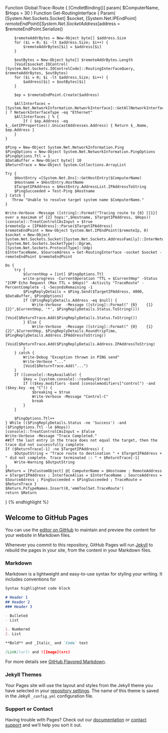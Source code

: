 Function Global:Trace-Route {
    [CmdletBinding()]
    param(
        $ComputerName,
        $Hops = 30
    )
    Function Get-RoutingInterface {
        Param(
            [System.Net.Sockets.Socket] $socket,
            [System.Net.IPEndPoint] $remoteEndPoint
        )
        [System.Net.SocketAddress]$address = $remoteEndPoint.Serialize()

        $remoteAddrBytes = New-Object byte[] $address.Size
        for ($i = 0; $i -lt $address.Size; $i++) {
            $remoteAddrBytes[$i] = $address[$i]
        }

        $outBytes = New-Object byte[] $remoteAddrBytes.Length
        [Void]$socket.IOControl( [System.Net.Sockets.IOControlCode]::RoutingInterfaceQuery, $remoteAddrBytes, $outBytes)
        for ($i = 0; $i -lt $address.Size; $i++) {
            $address[$i] = $outBytes[$i]
        }

        $ep = $remoteEndPoint.Create($address)

        $AllInterfaces = [System.Net.NetworkInformation.NetworkInterface]::GetAllNetworkInterfaces() | ? NetworkInterfaceType -eq "Ethernet"
        $AllInterfaces | % { 
            If ( $ep.Address -eq $_.GetIPProperties().UnicastAddresses.Address) { Return $_.Name, $ep.Address }
        }
    }

    $Ping = New-Object System.Net.NetworkInformation.Ping
    $PingOptions = New-Object System.Net.NetworkInformation.PingOptions
    $PingOptions.Ttl = 1
    $DataBuffer = New-Object byte[] 10
    $ReturnTrace = New-Object System.Collections.ArrayList

    Try {
        $HostEntry =[System.Net.Dns]::GetHostEntry($ComputerName)
        $Hostname = $HostEntry.HostName
        $TargetIPAddress = $HostEntry.AddressList.IPAddressToString
        $PingSucceeded = Test-Ping $Hostname
    } Catch {
       Throw "Unable to resolve target system name $ComputerName."
    }

    Write-Verbose -Message ([string]::Format("Tracing route to {0} [{1}] over a maximum of {2} hops:",$Hostname, $TargetIPAddress, $Hops))
    [console]::TreatControlCAsInput = $true
    $remoteIp = [IPAddress]::Parse($TargetIPAddress)
    $remoteEndPoint = New-Object System.Net.IPEndPoint($remoteIp, 0)
    $socket = New-Object System.Net.Sockets.Socket([System.Net.Sockets.AddressFamily]::InterNetwork, [System.Net.Sockets.SocketType]::Dgram, [System.Net.Sockets.ProtocolType]::Udp)
    $InterfaceName, $SourceAdress = Get-RoutingInterface -socket $socket -remoteEndPoint $remoteEndPoint

    Do {
        try {
            $CurrentHop = [int] $PingOptions.Ttl
            write-progress -CurrentOperation "TTL = $CurrentHop" -Status "ICMP Echo Request (Max TTL = $Hops)" -Activity "TraceRoute" -PercentComplete -1 -SecondsRemaining -1
            $PingReplyDetails = $Ping.Send($TargetIPAddress, 4000, $DataBuffer, $PingOptions)
            If ($PingReplyDetails.Address -eq $null) {
                Write-Verbose  -Message ([string]::Format(" {0}    {1}    {2}",$CurrentHop, '*', $PingReplyDetails.Status.ToString()))
                [Void]$ReturnTrace.Add($PingReplyDetails.Status.ToString())
            } Else {
                Write-Verbose  -Message ([string]::Format(" {0}    {1}    {2}",$CurrentHop, $PingReplyDetails.RoundtripTime, $PingReplyDetails.Address.IPAddressToString))
                [Void]$ReturnTrace.Add($PingReplyDetails.Address.IPAddressToString)
            }
        } catch {
            Write-Debug "Exception thrown in PING send"
            Write-Verbose "..."
            [Void]$ReturnTrace.Add("...")
        }
        If ([console]::KeyAvailable) {
            $key = [system.console]::readkey($true)
            If (($key.modifiers -band [consolemodifiers]"control") -and ($key.key -eq "C")) {
                $breaking = $true
                Write-Verbose -Message "Control-C"
                break
            }
        }

        $PingOptions.Ttl++
    } While (($PingReplyDetails.Status -ne 'Success') -and ($PingOptions.Ttl -le $Hops))
    [console]::TreatControlCAsInput = $false
    Write-Verbose -Message "Trace Completed."
    ##If the last entry in the trace does not equal the target, then the trace did not successfully complete
    If ($ReturnTrace[-1] -ne $TargetIPAddress) {
        $OutputString = "Trace route to destination " + $TargetIPAddress + " did not complete. Trace terminated :: " + $ReturnTrace[-1]
        Write-Warning $OutputString
    }
    $Return = [PsCustomObject] @{ ComputerName = $Hostname ; RemoteAddress = $TargetIPAddress ; InterfaceAlias = $InterfaceName ; SourceAddress = $SourceAdress ; PingSucceeded = $PingSucceeded ; TraceRoute = $ReturnTrace }
    $Return.PsTypeNames.Insert(0,'emmToolSet.TraceRoute')
    return $Return
}
{% endhighlight %}











## Welcome to GitHub Pages

You can use the [editor on GitHub](https://github.com/amenatis/amenatis.github.io/edit/master/README.md) to maintain and preview the content for your website in Markdown files.

Whenever you commit to this repository, GitHub Pages will run [Jekyll](https://jekyllrb.com/) to rebuild the pages in your site, from the content in your Markdown files.

### Markdown

Markdown is a lightweight and easy-to-use syntax for styling your writing. It includes conventions for

```markdown
Syntax highlighted code block

# Header 1
## Header 2
### Header 3

- Bulleted
- List

1. Numbered
2. List

**Bold** and _Italic_ and `Code` text

[Link](url) and ![Image](src)
```

For more details see [GitHub Flavored Markdown](https://guides.github.com/features/mastering-markdown/).

### Jekyll Themes

Your Pages site will use the layout and styles from the Jekyll theme you have selected in your [repository settings](https://github.com/amenatis/amenatis.github.io/settings). The name of this theme is saved in the Jekyll `_config.yml` configuration file.

### Support or Contact

Having trouble with Pages? Check out our [documentation](https://help.github.com/categories/github-pages-basics/) or [contact support](https://github.com/contact) and we’ll help you sort it out.
